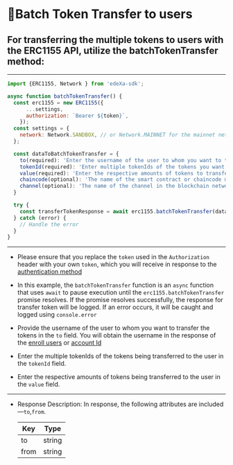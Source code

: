 # 📝Batch Token Transfer to users
## For transferring the multiple tokens to users with the ERC1155 API, utilize the batchTokenTransfer method:

---

```SDK.js
import {ERC1155, Network } from 'edeXa-sdk';

async function batchTokenTransfer() {
  const erc1155 = new ERC1155({
      ...settings,
      authorization: `Bearer ${token}`,
    });
  const settings = {
    network: Network.SANDBOX, // or Network.MAINNET for the mainnet network
  };

  const dataToBatchTokenTransfer = {
    to(required): 'Enter the username of the user to whom you want to transfer the tokens.',
    tokenId(required): 'Enter multiple tokenIds of the tokens you want to transfer to the user.',
    value(required): 'Enter the respective amounts of tokens to transfer.'
    chaincode(optional): 'The name of the smart contract or chaincode managing the tokens',
    channel(optional): 'The name of the channel in the blockchain network'
  }

  try {
    const transferTokenResponse = await erc1155.batchTokenTransfer(dataToBatchTokenTransfer);
  } catch (error) {
    // Handle the error
  }
}

```

---

- Please ensure that you replace the `token` used in the `Authorization` header with your own `token`, which you will receive in response to the [authentication method](./authenticate.md)
- In this example, the `batchTokenTransfer` function is an `async` function that uses `await` to pause execution until the `erc1155.batchTokenTransfer` promise resolves. If the promise resolves successfully, the response for transfer token will be logged. If an error occurs, it will be caught and logged using `console.error`

- Provide the username of the user to whom you want to transfer the tokens in the `to` field. You will obtain the username in the response of the [enroll users](./enroll_users.md) or [account Id](./accountId.md)
- Enter the multiple tokenIds of the tokens being transferred to the user in the `tokenId` field.
- Enter the respective amounts of tokens being transferred to the user in the `value` field.
---

- Response Description: In response, the following attributes are included—`to`,`from`.

  | Key             | Type   |
  | --------------- | ------ |
  | to              | string |
  | from            | string |